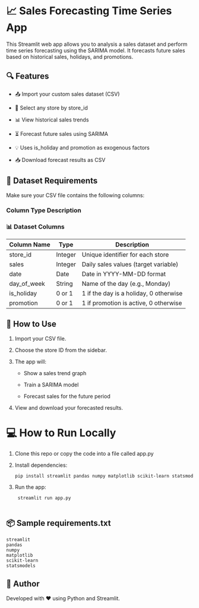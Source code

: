 # 📈 Sales Forecasting Time Series App
This Streamlit web app allows you to analysis a sales dataset and perform time series forecasting using the SARIMA model. It forecasts future sales based on historical sales, holidays, and promotions.

## 🔍 Features
- 📤 Import  your custom sales dataset (CSV)

- 🏪 Select any store by store_id

- 📊 View historical sales trends

- ⏳ Forecast future sales using SARIMA

- 💡 Uses is_holiday and promotion as exogenous factors

- 📥 Download forecast results as CSV

## 🧾 Dataset Requirements
Make sure your CSV file contains the following columns:

### Column	Type	Description
### 📊 Dataset Columns

| Column Name   | Type     | Description                              |
|---------------|----------|------------------------------------------|
| store_id      | Integer  | Unique identifier for each store         |
| sales         | Integer  | Daily sales values (target variable)     |
| date          | Date     | Date in YYYY-MM-DD format                |
| day_of_week   | String   | Name of the day (e.g., Monday)           |
| is_holiday    | 0 or 1   | 1 if the day is a holiday, 0 otherwise   |
| promotion     | 0 or 1   | 1 if promotion is active, 0 otherwise    |

## 🚀 How to Use
1. Import your CSV file.

2. Choose the store ID from the sidebar.

3. The app will:

    - Show a sales trend graph

    - Train a SARIMA model

     - Forecast sales for the future period

4. View and download your forecasted results.

# 💻 How to Run Locally
1. Clone this repo or copy the code into a file called app.py

2. Install dependencies:

    ```bash
    pip install streamlit pandas numpy matplotlib scikit-learn statsmodels
    
3. Run the app:
   
   ```bash
    streamlit run app.py
  
## 📦 Sample requirements.txt

    streamlit
    pandas
    numpy
    matplotlib
    scikit-learn
    statsmodels
    
## 🧠 Author
Developed with ❤️ using Python and Streamlit.



   




